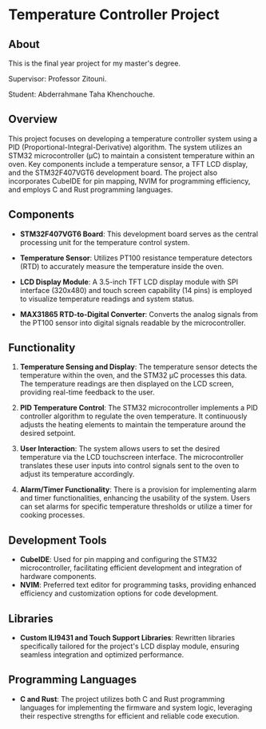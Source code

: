 # Temperature Controller Project

## About

This is the final year project for my master's degree.

Supervisor: Professor Zitouni.

Student: Abderrahmane Taha Khenchouche.

## Overview

This project focuses on developing a temperature controller system using a PID (Proportional-Integral-Derivative) algorithm. The system utilizes an STM32 microcontroller (µC) to maintain a consistent temperature within an oven. Key components include a temperature sensor, a TFT LCD display, and the STM32F407VGT6 development board. The project also incorporates CubeIDE for pin mapping, NVIM for programming efficiency, and employs C and Rust programming languages.

## Components

- **STM32F407VGT6 Board**: This development board serves as the central processing unit for the temperature control system.
- **Temperature Sensor**: Utilizes PT100 resistance temperature detectors (RTD) to accurately measure the temperature inside the oven.
- **LCD Display Module**: A 3.5-inch TFT LCD display module with SPI interface (320x480) and touch screen capability (14 pins) is employed to visualize temperature readings and system status.

- **MAX31865 RTD-to-Digital Converter**: Converts the analog signals from the PT100 sensor into digital signals readable by the microcontroller.

## Functionality

1. **Temperature Sensing and Display**: The temperature sensor detects the temperature within the oven, and the STM32 µC processes this data. The temperature readings are then displayed on the LCD screen, providing real-time feedback to the user.

2. **PID Temperature Control**: The STM32 microcontroller implements a PID controller algorithm to regulate the oven temperature. It continuously adjusts the heating elements to maintain the temperature around the desired setpoint.

3. **User Interaction**: The system allows users to set the desired temperature via the LCD touchscreen interface. The microcontroller translates these user inputs into control signals sent to the oven to adjust its temperature accordingly.

4. **Alarm/Timer Functionality**: There is a provision for implementing alarm and timer functionalities, enhancing the usability of the system. Users can set alarms for specific temperature thresholds or utilize a timer for cooking processes.

## Development Tools

- **CubeIDE**: Used for pin mapping and configuring the STM32 microcontroller, facilitating efficient development and integration of hardware components.
- **NVIM**: Preferred text editor for programming tasks, providing enhanced efficiency and customization options for code development.

## Libraries

- **Custom ILI9431 and Touch Support Libraries**: Rewritten libraries specifically tailored for the project's LCD display module, ensuring seamless integration and optimized performance.

## Programming Languages

- **C and Rust**: The project utilizes both C and Rust programming languages for implementing the firmware and system logic, leveraging their respective strengths for efficient and reliable code execution.
